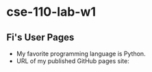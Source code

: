 # cse-110-lab-w1
## Fi's User Pages
- My favorite programming language is Python.
- URL of my published GitHub pages site: 